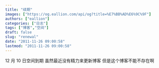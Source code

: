```yaml
---
title: "续期"
images: ["https://og.eallion.com/api/og?title=%E7%BB%AD%E6%9C%9F"]
authors: ["eallion"]
categories: ["日志"]
tags: ["博客","空间"]
draft: false
slug: "renewal"
date: "2011-11-26 09:00:58"
lastmod: "2011-11-26 09:00:58"
---
```


12 月 10 日空间到期
虽然最近没有精力来更新博客
但是这个博客不能不存在啊

